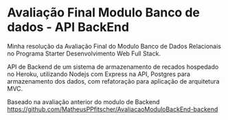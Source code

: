 # Avaliação Final Modulo Banco de dados - API BackEnd

Minha resolução da Avaliação Final do Modulo Banco de Dados Relacionais no Programa Starter Desenvolvimento Web Full Stack.

API de Backend de um sistema de armazenamento de recados hospedado no Heroku, utilizando Nodejs com Express na API, Postgres para armazenamento dos dados,
com refatoração para aplicação de arquitetura MVC.

Baseado na avaliação anterior do modulo de Backend  https://github.com/MatheusPPfitscher/AvaliacaoModuloBackEnd-backend
